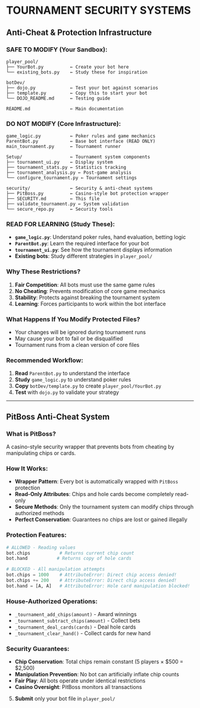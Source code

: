 # TOURNAMENT SECURITY SYSTEMS

## Anti-Cheat & Protection Infrastructure

### **SAFE TO MODIFY** (Your Sandbox):
```
player_pool/
├── YourBot.py          ← Create your bot here
└── existing_bots.py    ← Study these for inspiration

botDev/
├── dojo.py             ← Test your bot against scenarios
├── template.py         ← Copy this to start your bot
└── DOJO_README.md      ← Testing guide

README.md               ← Main documentation
```

### **DO NOT MODIFY** (Core Infrastructure):
```
game_logic.py           ← Poker rules and game mechanics
ParentBot.py            ← Base bot interface (READ ONLY)
main_tournament.py      ← Tournament runner

Setup/                  ← Tournament system components
├── tournament_ui.py    ← Display system
├── tournament_stats.py ← Statistics tracking
├── tournament_analysis.py ← Post-game analysis
└── configure_tournament.py ← Tournament settings

security/               ← Security & anti-cheat systems
├── PitBoss.py          ← Casino-style bot protection wrapper
├── SECURITY.md         ← This file
├── validate_tournament.py ← System validation
└── secure_repo.py      ← Security tools
```

### **READ FOR LEARNING** (Study These):
- **`game_logic.py`**: Understand poker rules, hand evaluation, betting logic
- **`ParentBot.py`**: Learn the required interface for your bot
- **`tournament_ui.py`**: See how the tournament displays information
- **Existing bots**: Study different strategies in `player_pool/`

### **Why These Restrictions?**
1. **Fair Competition**: All bots must use the same game rules
2. **No Cheating**: Prevents modification of core game mechanics
3. **Stability**: Protects against breaking the tournament system
4. **Learning**: Forces participants to work within the bot interface

### **What Happens If You Modify Protected Files?**
- Your changes will be ignored during tournament runs
- May cause your bot to fail or be disqualified
- Tournament runs from a clean version of core files

### **Recommended Workflow**:
1. **Read** `ParentBot.py` to understand the interface
2. **Study** `game_logic.py` to understand poker rules
3. **Copy** `botDev/template.py` to create `player_pool/YourBot.py`
4. **Test** with `dojo.py` to validate your strategy

---

## PitBoss Anti-Cheat System

### **What is PitBoss?**
A casino-style security wrapper that prevents bots from cheating by manipulating chips or cards.

### **How It Works:**
- **Wrapper Pattern**: Every bot is automatically wrapped with `PitBoss` protection
- **Read-Only Attributes**: Chips and hole cards become completely read-only
- **Secure Methods**: Only the tournament system can modify chips through authorized methods
- **Perfect Conservation**: Guarantees no chips are lost or gained illegally

### **Protection Features:**
```python
# ALLOWED - Reading values
bot.chips           # Returns current chip count
bot.hand           # Returns copy of hole cards

# BLOCKED - All manipulation attempts
bot.chips = 1000    # AttributeError: Direct chip access denied!
bot.chips += 200    # AttributeError: Direct chip access denied!
bot.hand = [A, A]   # AttributeError: Hole card manipulation blocked!
```

### **House-Authorized Operations:**
- `_tournament_add_chips(amount)` - Award winnings
- `_tournament_subtract_chips(amount)` - Collect bets
- `_tournament_deal_cards(cards)` - Deal hole cards
- `_tournament_clear_hand()` - Collect cards for new hand

### **Security Guarantees:**
- **Chip Conservation**: Total chips remain constant (5 players × $500 = $2,500)
- **Manipulation Prevention**: No bot can artificially inflate chip counts
- **Fair Play**: All bots operate under identical restrictions
- **Casino Oversight**: PitBoss monitors all transactions
5. **Submit** only your bot file in `player_pool/`
